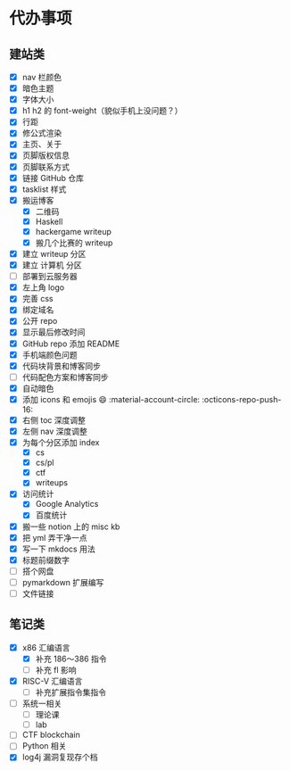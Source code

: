 # 代办事项

## 建站类

- [x] nav 栏颜色
- [x] 暗色主题
- [x] 字体大小
- [x] h1 h2 的 font-weight（貌似手机上没问题？）
- [x] 行距
- [x] 修公式渲染
- [x] 主页、关于
- [x] 页脚版权信息
- [x] 页脚联系方式
- [x] 链接 GitHub 仓库
- [x] tasklist 样式
- [x] 搬运博客
    - [x] 二维码
    - [x] Haskell
    - [x] hackergame writeup
    - [x] 搬几个比赛的 writeup
- [x] 建立 writeup 分区
- [x] 建立 计算机 分区
- [ ] 部署到云服务器
- [x] 左上角 logo
- [x] 完善 css
- [x] 绑定域名
- [x] 公开 repo
- [x] 显示最后修改时间
- [x] GitHub repo 添加 README
- [x] 手机端颜色问题
- [x] 代码块背景和博客同步
- [ ] 代码配色方案和博客同步
- [x] 自动暗色
- [x] 添加 icons 和 emojis :smile: :material-account-circle: :octicons-repo-push-16:
- [x] 右侧 toc 深度调整
- [x] 左侧 nav 深度调整
- [x] 为每个分区添加 index
    - [x] cs
    - [x] cs/pl 
    - [x] ctf
    - [x] writeups
- [x] 访问统计
    - [x] Google Analytics
    - [x] 百度统计
- [x] 搬一些 notion 上的 misc kb
- [x] 把 yml 弄干净一点
- [x] 写一下 mkdocs 用法
- [x] 标题前缀数字
- [ ] 搭个网盘
- [ ] pymarkdown 扩展编写
- [ ] 文件链接

## 笔记类

- [x] x86 汇编语言
    - [x] 补充 186～386 指令
    - [ ] 补充 fl 影响
- [x] RISC-V 汇编语言
    - [ ] 补充扩展指令集指令
- [ ] 系统一相关
    - [ ] 理论课
    - [ ] lab
- [ ] CTF blockchain
- [ ] Python 相关
- [x] log4j 漏洞复现存个档
